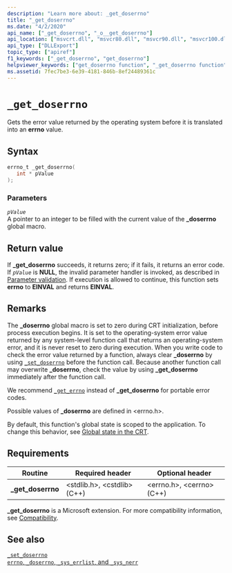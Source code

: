 ```yaml
---
description: "Learn more about: _get_doserrno"
title: "_get_doserrno"
ms.date: "4/2/2020"
api_name: ["_get_doserrno", "_o__get_doserrno"]
api_location: ["msvcrt.dll", "msvcr80.dll", "msvcr90.dll", "msvcr100.dll", "msvcr100_clr0400.dll", "msvcr110.dll", "msvcr110_clr0400.dll", "msvcr120.dll", "msvcr120_clr0400.dll", "ucrtbase.dll", "api-ms-win-crt-runtime-l1-1-0.dll", "api-ms-win-crt-private-l1-1-0.dll"]
api_type: ["DLLExport"]
topic_type: ["apiref"]
f1_keywords: ["_get_doserrno", "get_doserrno"]
helpviewer_keywords: ["get_doserrno function", "_get_doserrno function"]
ms.assetid: 7fec7be3-6e39-4181-846b-8ef24489361c
---
```

# `_get_doserrno`

Gets the error value returned by the operating system before it is translated into an **errno** value.

## Syntax

```C
errno_t _get_doserrno(
   int * pValue
);
```

### Parameters

*`pValue`*\
A pointer to an integer to be filled with the current value of the **_doserrno** global macro.

## Return value

If **_get_doserrno** succeeds, it returns zero; if it fails, it returns an error code. If *`pValue`* is **NULL**, the invalid parameter handler is invoked, as described in [Parameter validation](../parameter-validation.md). If execution is allowed to continue, this function sets **errno** to **EINVAL** and returns **EINVAL**.

## Remarks

The **_doserrno** global macro is set to zero during CRT initialization, before process execution begins. It is set to the operating-system error value returned by any system-level function call that returns an operating-system error, and it is never reset to zero during execution. When you write code to check the error value returned by a function, always clear **_doserrno** by using [`_set_doserrno`](set-doserrno.md) before the function call. Because another function call may overwrite **_doserrno**, check the value by using **_get_doserrno** immediately after the function call.

We recommend [`_get_errno`](get-errno.md) instead of **_get_doserrno** for portable error codes.

Possible values of **_doserrno** are defined in \<errno.h>.

By default, this function's global state is scoped to the application. To change this behavior, see [Global state in the CRT](../global-state.md).

## Requirements

|Routine|Required header|Optional header|
|-------------|---------------------|---------------------|
|**_get_doserrno**|\<stdlib.h>, \<cstdlib> (C++)|\<errno.h>, \<cerrno> (C++)|

**_get_doserrno** is a Microsoft extension. For more compatibility information, see [Compatibility](../compatibility.md).

## See also

[`_set_doserrno`](set-doserrno.md)\
[`errno`, `_doserrno`, `_sys_errlist`, and `_sys_nerr`](../errno-doserrno-sys-errlist-and-sys-nerr.md)
